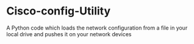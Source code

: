 # Cisco-config-Utility
A Python code which loads the network configuration from a file in your local drive and pushes it on your network devices
